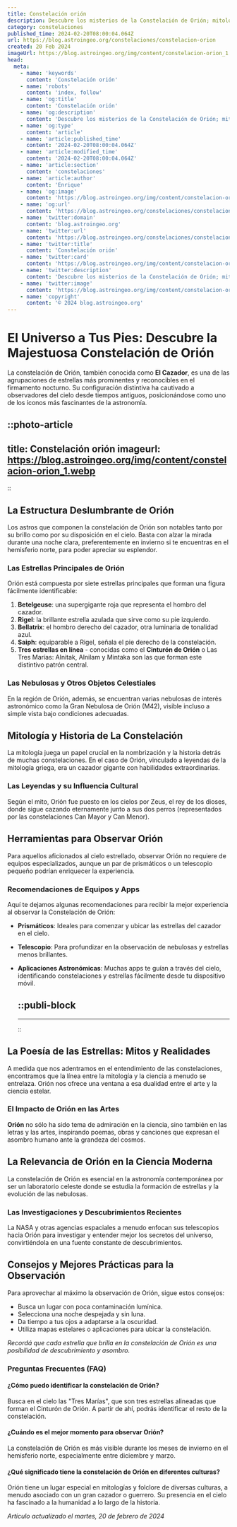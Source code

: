 ```yaml
---
title: Constelación orión
description: Descubre los misterios de la Constelación de Orión; mitología, estrellas brillantes y nebulosas deslumbrantes en el cielo nocturno.
category: constelaciones
published_time: 2024-02-20T08:00:04.064Z
url: https://blog.astroingeo.org/constelaciones/constelacion-orion
created: 20 Feb 2024
imageUrl: https://blog.astroingeo.org/img/content/constelacion-orion_1.webp
head:
  meta:
    - name: 'keywords'
      content: 'Constelación orión'
    - name: 'robots'
      content: 'index, follow'
    - name: 'og:title'
      content: 'Constelación orión'
    - name: 'og:description'
      content: 'Descubre los misterios de la Constelación de Orión; mitología, estrellas brillantes y nebulosas deslumbrantes en el cielo nocturno.'
    - name: 'og:type'
      content: 'article'
    - name: 'article:published_time'
      content: '2024-02-20T08:00:04.064Z'
    - name: 'article:modified_time'
      content: '2024-02-20T08:00:04.064Z'
    - name: 'article:section'
      content: 'constelaciones'
    - name: 'article:author'
      content: 'Enrique'
    - name: 'og:image'
      content: 'https://blog.astroingeo.org/img/content/constelacion-orion_1.webp'
    - name: 'og:url'
      content: 'https://blog.astroingeo.org/constelaciones/constelacion-orion'
    - name: 'twitter:domain'
      content: 'blog.astroingeo.org'
    - name: 'twitter:url'
      content: 'https://blog.astroingeo.org/constelaciones/constelacion-orion'
    - name: 'twitter:title'
      content: 'Constelación orión'
    - name: 'twitter:card'
      content: 'https://blog.astroingeo.org/img/content/constelacion-orion_1.webp'
    - name: 'twitter:description'
      content: 'Descubre los misterios de la Constelación de Orión; mitología, estrellas brillantes y nebulosas deslumbrantes en el cielo nocturno.'
    - name: 'twitter:image'
      content: 'https://blog.astroingeo.org/img/content/constelacion-orion_1.webp'
    - name: 'copyright'
      content: '© 2024 blog.astroingeo.org'
---
```

# El Universo a Tus Pies: Descubre la Majestuosa Constelación de Orión

La constelación de Orión, también conocida como **El Cazador**, es una de las agrupaciones de estrellas más prominentes y reconocibles en el firmamento nocturno. Su configuración distintiva ha cautivado a observadores del cielo desde tiempos antiguos, posicionándose como uno de los íconos más fascinantes de la astronomía.


::photo-article
---
title: Constelación orión
imageurl: https://blog.astroingeo.org/img/content/constelacion-orion_1.webp
---
::


## La Estructura Deslumbrante de Orión

Los astros que componen la constelación de Orión son notables tanto por su brillo como por su disposición en el cielo. Basta con alzar la mirada durante una noche clara, preferentemente en invierno si te encuentras en el hemisferio norte, para poder apreciar su esplendor.

### Las Estrellas Principales de Orión

Orión está compuesta por siete estrellas principales que forman una figura fácilmente identificable:

1. **Betelgeuse**: una supergigante roja que representa el hombro del cazador.
2. **Rigel**: la brillante estrella azulada que sirve como su pie izquierdo.
3. **Bellatrix**: el hombro derecho del cazador, otra luminaria de tonalidad azul.
4. **Saiph**: equiparable a Rigel, señala el pie derecho de la constelación.
5. **Tres estrellas en línea** - conocidas como el **Cinturón de Orión** o Las Tres Marías: Alnitak, Alnilam y Mintaka son las que forman este distintivo patrón central.

### Las Nebulosas y Otros Objetos Celestiales

En la región de Orión, además, se encuentran varias nebulosas de interés astronómico como la Gran Nebulosa de Orión (M42), visible incluso a simple vista bajo condiciones adecuadas.

## Mitología y Historia de La Constelación

La mitología juega un papel crucial en la nombrización y la historia detrás de muchas constelaciones. En el caso de Orión, vinculado a leyendas de la mitología griega, era un cazador gigante con habilidades extraordinarias.

### Las Leyendas y su Influencia Cultural

Según el mito, Orión fue puesto en los cielos por Zeus, el rey de los dioses, donde sigue cazando eternamente junto a sus dos perros (representados por las constelaciones Can Mayor y Can Menor). 

## Herramientas para Observar Orión

Para aquellos aficionados al cielo estrellado, observar Orión no requiere de equipos especializados, aunque un par de prismáticos o un telescopio pequeño podrían enriquecer la experiencia.

### Recomendaciones de Equipos y Apps

Aquí te dejamos algunas recomendaciones para recibir la mejor experiencia al observar la Constelación de Orión:

* **Prismáticos**: Ideales para comenzar y ubicar las estrellas del cazador en el cielo.
* **Telescopio**: Para profundizar en la observación de nebulosas y estrellas menos brillantes.
* **Aplicaciones Astronómicas**: Muchas apps te guían a través del cielo, identificando constelaciones y estrellas fácilmente desde tu dispositivo móvil.


  ::publi-block
  ---
  ---
  ::
  
  
## La Poesía de las Estrellas: Mitos y Realidades

A medida que nos adentramos en el entendimiento de las constelaciones, encontramos que la línea entre la mitología y la ciencia a menudo se entrelaza. Orión nos ofrece una ventana a esa dualidad entre el arte y la ciencia estelar.

### El Impacto de Orión en las Artes

**Orión** no sólo ha sido tema de admiración en la ciencia, sino también en las letras y las artes, inspirando poemas, obras y canciones que expresan el asombro humano ante la grandeza del cosmos.

## La Relevancia de Orión en la Ciencia Moderna

La constelación de Orión es esencial en la astronomía contemporánea por ser un laboratorio celeste donde se estudia la formación de estrellas y la evolución de las nebulosas.

### Las Investigaciones y Descubrimientos Recientes

La NASA y otras agencias espaciales a menudo enfocan sus telescopios hacia Orión para investigar y entender mejor los secretos del universo, convirtiéndola en una fuente constante de descubrimientos.

## Consejos y Mejores Prácticas para la Observación

Para aprovechar al máximo la observación de Orión, sigue estos consejos:

- Busca un lugar con poca contaminación lumínica.
- Selecciona una noche despejada y sin luna.
- Da tiempo a tus ojos a adaptarse a la oscuridad.
- Utiliza mapas estelares o aplicaciones para ubicar la constelación.

*Recordá que cada estrella que brilla en la constelación de Orión es una posibilidad de descubrimiento y asombro.*

### Preguntas Frecuentes (FAQ)

#### ¿Cómo puedo identificar la constelación de Orión?

Busca en el cielo las "Tres Marías", que son tres estrellas alineadas que forman el Cinturón de Orión. A partir de ahí, podrás identificar el resto de la constelación.

#### ¿Cuándo es el mejor momento para observar Orión?

La constelación de Orión es más visible durante los meses de invierno en el hemisferio norte, especialmente entre diciembre y marzo.

#### ¿Qué significado tiene la constelación de Orión en diferentes culturas?

Orión tiene un lugar especial en mitologías y folclore de diversas culturas, a menudo asociado con un gran cazador o guerrero. Su presencia en el cielo ha fascinado a la humanidad a lo largo de la historia.

_Artículo actualizado el martes, 20 de febrero de 2024_